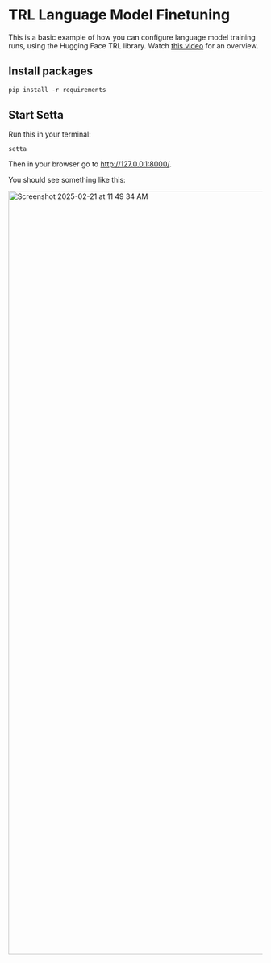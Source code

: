 # TRL Language Model Finetuning

This is a basic example of how you can configure language model training runs, using the Hugging Face TRL library. Watch [this video](https://www.youtube.com/watch?v=hVH3IPoNngo) for an overview.

## Install packages

```python
pip install -r requirements
```

## Start Setta

Run this in your terminal:

```
setta
```

Then in your browser go to http://127.0.0.1:8000/.

You should see something like this:

<img width="1512" alt="Screenshot 2025-02-21 at 11 49 34 AM" src="https://github.com/user-attachments/assets/96775341-4b6d-4d3c-8bc2-743eafce458a" />
